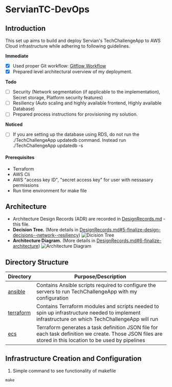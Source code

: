 # ServianTC-DevOps

Introduction
-------------------------------
This set up aims to build and deploy Servian's TechChallengeApp to AWS Cloud infrastructure while adhering to following guidelines. 

**Immediate**
- [x] Used proper Git workflow: [Gitflow Workflow](https://www.atlassian.com/git/tustorials/comparing-workflows/gitflow-workflow)
- [X] Prepared level architectural overview of my deployment.

**Todo**
- [ ] Security (Network segmentation (if applicable to the implementation), Secret storage, Platform security features)
- [ ] Resiliency (Auto scaling and highly available frontend, Highly available Database)
- [ ] Prepared process instructions for provisioning my solution.

**Noticed**
- [ ] If you are setting up the database using RDS, do not run the ./TechChallengeApp updatedb command. Instead run ./TechChallengeApp updatedb -s

#### **Prerequisites**
* Terraform
* AWS Cli 
* AWS "access key ID", "secret access key" for user with nessasary permissions
* Run time environment for make file

## Architecture
* Architecture Design Records (ADR) are recorded in  [DesignRecords.md](DesignRecords.md) - this file.
* **Decision Tree.** (More details in [DesignRecords.md#5-finalize-design-decisions--network--resiliency](DesignRecords.md))
![Dicision Tree](https://drive.google.com/uc?export=view&id=10uLPwVwVA4BY48C4vVZQNyw_Jl01CH36)
* **Architecture Diagram.** (More details in [DesignRecords.md#6-finalize-architecture](DesignRecords.md))
![Architecture Diagram](https://drive.google.com/uc?export=view&id=1xOvTEZtwZUWsMoD5IKM7Ah5Vc4VMGmoe)

## Directory Structure
| Directory                | Purpose/Description                                                                                                                                              |
|--------------------------|------------------------------------------------------------------------------------------------------------------------------------------------------------------|
| [ansible](./ansible)     | Contains Ansible scripts required to configure the servers to run TechChallengeApp with my configuration                                                                   |
| [terraform](./terraform) | Contains Terraform modules and scripts needed to spin up infrastructure needed to implement infrastructure on which TechChallengeApp will run 
| [ecs](./ecs)             | Terraform generates a task definition JSON file for each task definition we create. Those JSON files are stored in this location to be used by pipelines |


## Infrastructure Creation and Configuration

1. Simple command to see functionality of makefile
```shell
make
```
